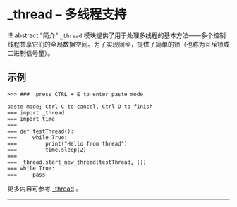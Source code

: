 # **_thread** – 多线程支持
!!! abstract "简介"
    `_thread` 模块提供了用于处理多线程的基本方法——多个控制线程共享它们的全局数据空间。为了实现同步，提供了简单的锁（也称为互斥锁或二进制信号量）。

## 示例

```
>>> ###  press CTRL + E to enter paste mode

paste mode; Ctrl-C to cancel, Ctrl-D to finish
=== import _thread
=== import time
=== 
=== def testThread():
===     while True:
===         print("Hello from thread")
===         time.sleep(2)
=== 
=== _thread.start_new_thread(testThread, ())
=== while True:
===     pass

```

更多内容可参考 [_thread](http://docs.micropython.org/en/latest/pyboard/library/_thread.html)  。

----------
